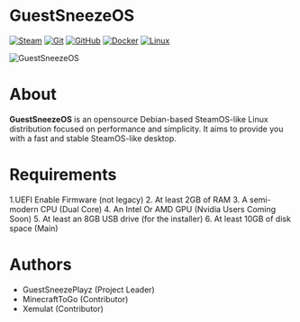 # GuestSneezeOS
[![Steam](https://img.shields.io/badge/steam-%23000000.svg?style=plastic&logo=steam&logoColor=white)](https://img.shields.io/badge/steam-%23000000.svg?style=plastic&logo=steam&logoColor=white)
[![Git](https://img.shields.io/badge/git-%23F05033.svg?style=plastic&logo=git&logoColor=white)](https://img.shields.io/badge/git-%23F05033.svg?style=plastic&logo=git&logoColor=white)
[![GitHub](https://img.shields.io/badge/github-%23121011.svg?style=plastic&logo=github&logoColor=white)](https://img.shields.io/badge/github-%23121011.svg?style=plastic&logo=github&logoColor=white)
[![Docker](https://img.shields.io/badge/docker-%230db7ed.svg?style=plastic&logo=docker&logoColor=white)](https://img.shields.io/badge/docker-%230db7ed.svg?style=plastic&logo=docker&logoColor=white)
[![Linux](https://img.shields.io/badge/Linux-FCC624?style=plastic&logo=linux&logoColor=black)](https://img.shields.io/badge/Linux-FCC624?style=plastic&logo=linux&logoColor=black)


![GuestSneezeOS](https://github.com/GuestSneezeOS-Official/GuestSneezeOS/assets/163439609/919e711f-a488-4b35-9581-5792b88a95f4)

# About
**GuestSneezeOS** is an opensource Debian-based SteamOS-like Linux distribution focused on performance and simplicity. It aims to provide you with a fast and stable SteamOS-like desktop.

# Requirements
1.UEFI Enable Firmware (not legacy)
2. At least 2GB of RAM
3. A semi-modern CPU (Dual Core)
4. An Intel Or AMD GPU (Nvidia Users Coming Soon)
5. At least an 8GB USB drive (for the installer)
6. At least 10GB of disk space (Main)

# Authors
- GuestSneezePlayz (Project Leader)
- MinecraftToGo (Contributor)
- Xemulat (Contributor)
